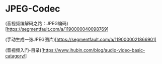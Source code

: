 # JPEG-Codec

(音视频编解码之路：JPEG编码)[https://segmentfault.com/a/1190000040098769]<br/>

(手动生成一张JPEG图片)[https://segmentfault.com/a/1190000021866901]<br/>

(音视频入门-目录)[https://www.ihubin.com/blog/audio-video-basic-catagory/]<br/>
